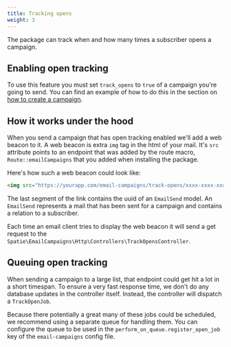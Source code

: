 ```yaml
---
title: Tracking opens
weight: 3
---
```


The package can track when and how many times a subscriber opens a campaign. 

## Enabling open tracking

To use this feature you must set `track_opens` to `true` of a campaign you're going to send. You can find an example of how to do this in the section on [how to create a campaign](https://docs.spatie.be/laravel-email-campaigns/v1/working-with-campaigns/creating-a-campaign/).

## How it works under the hood

When you send a campaign that has open tracking enabled we'll add a web beacon to it.  A web beacon is extra `img` tag in the html of your mail.  It's `src` attribute points to an endpoint that was added by the route macro, `Route::emailCampaigns` that you added when installing the package. 
 
 Here's how such a web beacon could look like:
 
```html
<img src="https://yourapp.com/email-campaigns/track-opens/xxxx-xxxx-xxxx-xxxx" />
```

The last segment of the link contains the uuid of an `EmailSend` model. An `EmailSend` represents a mail that has been sent for a campaign and contains a relation to a subscriber.
 
Each time an email client tries to display the web beacon it will send a get request to the `Spatie\EmailCampaigns\Http\Controllers\TrackOpensController`. 

## Queuing open tracking

When sending a campaign to a large list, that endpoint could get hit a lot in a short timespan. To ensure a very fast response time, we don't do any database updates in the controller itself. Instead, the controller will dispatch a `TrackOpenJob`. 

Because there potentially a great many of these jobs could be scheduled, we recommend using a separate queue for handling them. You can configure the queue to be used in the `perform_on_queue.register_open_job` key of the `email-campaigns` config file.

